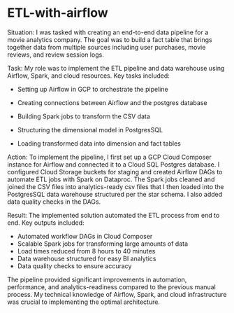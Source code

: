 # ETL-with-airflow
Situation: I was tasked with creating an end-to-end data pipeline for a movie analytics company. The goal was to build a fact table that brings together data from multiple sources including user purchases, movie reviews, and review session logs. 

Task: My role was to implement the ETL pipeline and data warehouse using Airflow, Spark, and cloud resources. Key tasks included:

- Setting up Airflow in GCP to orchestrate the pipeline

- Creating connections between Airflow and the postgres database 

- Building Spark jobs to transform the CSV data

- Structuring the dimensional model in PostgresSQL

- Loading transformed data into dimension and fact tables

Action: To implement the pipeline, I first set up a GCP Cloud Composer instance for Airflow and connected it to a Cloud SQL Postgres database. I configured Cloud Storage buckets for staging and created Airflow DAGs to automate ETL jobs with Spark on Dataproc. The Spark jobs cleaned and joined the CSV files into analytics-ready csv files that I then loaded into the PostgresSQL data warehouse structured per the star schema. I also added data quality checks in the DAGs.

Result: The implemented solution automated the ETL process from end to end. Key outputs included:

- Automated workflow DAGs in Cloud Composer
- Scalable Spark jobs for transforming large amounts of data 
- Load times reduced from 8 hours to 40 minutes
- Data warehouse structured for easy BI analytics
- Data quality checks to ensure accuracy

The pipeline provided significant improvements in automation, performance, and analytics-readiness compared to the previous manual process. My technical knowledge of Airflow, Spark, and cloud infrastructure was crucial to implementing the optimal architecture.
